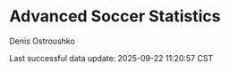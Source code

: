 # Advanced Soccer Statistics
Denis Ostroushko

<!-- gfm -->

Last successful data update: 2025-09-22 11:20:57 CST
